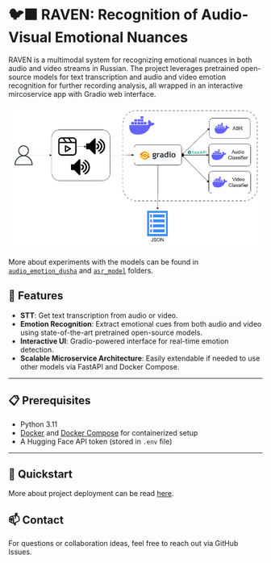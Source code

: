 # 🐦‍⬛ RAVEN: Recognition of Audio-Visual Emotional Nuances

RAVEN is a multimodal system for recognizing emotional nuances in both audio and video streams in Russian. The project leverages pretrained open-source models for text transcription and audio and video emotion recognition for further recording analysis, all wrapped in an interactive mircoservice app with Gradio web interface.

![App Scheme](scheme.png)

More about experiments with the models can be found in [`audio_emotion_dusha`](audio_emotion_dusha) and [`asr_model`](asr_model) folders.

## 🌟 Features

- **STT**: Get text transcription from audio or video.
- **Emotion Recognition**: Extract emotional cues from both audio and video using state-of-the-art pretrained open-source models.  
- **Interactive UI**: Gradio-powered interface for real-time emotion detection.  
- **Scalable Microservice Architecture**: Easily extendable if needed to use other models via FastAPI and Docker Compose.

---

## 📋 Prerequisites

- Python 3.11
- [Docker](https://www.docker.com/) and [Docker Compose](https://docs.docker.com/compose/) for containerized setup  
- A Hugging Face API token (stored in `.env` file)  

---

## 🚀 Quickstart 

More about project deployment can be read [here](project/README.md).

## 📫 Contact
For questions or collaboration ideas, feel free to reach out via GitHub Issues.

